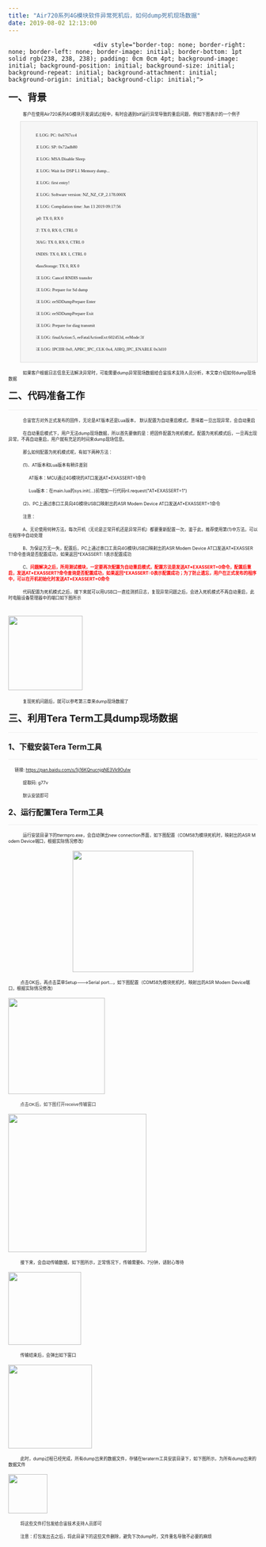 ```yaml
---
title: "Air720系列4G模块软件异常死机后，如何dump死机现场数据"
date: 2019-08-02 12:13:00
---
```



                            <div style="border-top: none; border-right: none; border-left: none; border-image: initial; border-bottom: 1pt solid rgb(238, 238, 238); padding: 0cm 0cm 4pt; background-image: initial; background-position: initial; background-size: initial; background-repeat: initial; background-attachment: initial; background-origin: initial; background-clip: initial;">

<p class="MsoNormal" align="left" style="margin-bottom: 7.4pt; background-image: initial; background-position: initial; background-size: initial; background-repeat: initial; background-attachment: initial; background-origin: initial; background-clip: initial; word-break: break-all; border: none; padding: 0cm;"><a name="下载安装"></a><b><span style="font-size:14.5pt;font-family:" 微软雅黑","sans-serif";mso-ascii-font-family:="" inherit;mso-hansi-font-family:inherit;mso-bidi-font-family:宋体;color:#333333;="" mso-font-kerning:18.0pt"="">一、背景</span></b><b><span lang="EN-US" style="font-size:
14.5pt;font-family:" inherit","serif";mso-fareast-font-family:微软雅黑;mso-bidi-font-family:="" 宋体;color:#333333;mso-font-kerning:18.0pt"=""><o:p></o:p></span></b></p>

</div><p class="MsoNormal" align="left" style="margin-bottom: 7.4pt; background-image: initial; background-position: initial; background-size: initial; background-repeat: initial; background-attachment: initial; background-origin: initial; background-clip: initial; word-break: break-all;"><span lang="EN-US" style="font-size:6.5pt;font-family:" 微软雅黑","sans-serif";mso-bidi-font-family:="" 宋体;color:#333333;mso-font-kerning:0pt"="">&nbsp;&nbsp;&nbsp;&nbsp;&nbsp;&nbsp;&nbsp;&nbsp;&nbsp;&nbsp;&nbsp; </span><span style="font-size:6.5pt;font-family:" 微软雅黑","sans-serif";mso-bidi-font-family:="" 宋体;color:#333333;mso-font-kerning:0pt"="">客户在使用<span lang="EN-US">Air720</span>系列<span lang="EN-US">4G</span>模块开发调试过程中，有时会遇到<span lang="EN-US">blf</span>运行异常导致的重启问题，例如下图表示的一个例子<span lang="EN-US"><o:p></o:p></span></span></p><div style="mso-element:para-border-div;border:solid #DDDDDD 1.0pt;mso-border-alt:
solid #DDDDDD .5pt;padding:5.0pt 5.0pt 5.0pt 5.0pt;background:#F6F6F6;
margin-left:18.0pt;margin-right:0cm"><pre style="margin-left: 18pt; text-indent: -18pt; background: rgb(246, 246, 246); border-width: initial; border-style: none; border-color: initial; padding: 0cm;"><!--[if !supportLists]--><span class="pln"><span lang="EN-US" style="font-size: 6.5pt; font-family: Consolas; border: 1pt none windowtext; padding: 0cm;">1.<span style="font-variant-numeric: normal; font-variant-east-asian: normal; font-stretch: normal; font-size: 7pt; line-height: normal; font-family: " times="" new="" roman";"="">&nbsp;&nbsp; </span></span></span><!--[endif]--><span class="pln"><span lang="EN-US" style="font-size: 7.5pt; font-family: Consolas; border: 1pt none windowtext; padding: 0cm;">&nbsp; </span></span><span class="pln"><span lang="EN-US" style="font-size: 6.5pt; font-family: Consolas; border: 1pt none windowtext; padding: 0cm;">EE LOG: PC: 0x6767cc4<o:p></o:p></span></span></pre><pre style="margin-left: 18pt; text-indent: -18pt; background: rgb(246, 246, 246); border-width: initial; border-style: none; border-color: initial; padding: 0cm;"><!--[if !supportLists]--><span class="pln"><span lang="EN-US" style="font-size: 6.5pt; font-family: Consolas; border: 1pt none windowtext; padding: 0cm;">2.<span style="font-variant-numeric: normal; font-variant-east-asian: normal; font-stretch: normal; font-size: 7pt; line-height: normal; font-family: " times="" new="" roman";"="">&nbsp;&nbsp; </span></span></span><!--[endif]--><span class="pln"><span lang="EN-US" style="font-size: 6.5pt; font-family: Consolas; border: 1pt none windowtext; padding: 0cm;">&nbsp;&nbsp; EE LOG: SP: 0x72adb80<o:p></o:p></span></span></pre><pre style="margin-left: 18pt; text-indent: -18pt; background: rgb(246, 246, 246); border-width: initial; border-style: none; border-color: initial; padding: 0cm;"><!--[if !supportLists]--><span class="pln"><span lang="EN-US" style="font-size: 6.5pt; font-family: Consolas; border: 1pt none windowtext; padding: 0cm;">3.<span style="font-variant-numeric: normal; font-variant-east-asian: normal; font-stretch: normal; font-size: 7pt; line-height: normal; font-family: " times="" new="" roman";"="">&nbsp;&nbsp; </span></span></span><!--[endif]--><span class="pln"><span lang="EN-US" style="font-size: 6.5pt; font-family: Consolas; border: 1pt none windowtext; padding: 0cm;">&nbsp;&nbsp; EE LOG: MSA Disable Sleep<o:p></o:p></span></span></pre><pre style="margin-left: 18pt; text-indent: -18pt; background: rgb(246, 246, 246); border-width: initial; border-style: none; border-color: initial; padding: 0cm;"><!--[if !supportLists]--><span class="pln"><span lang="EN-US" style="font-size: 6.5pt; font-family: Consolas; border: 1pt none windowtext; padding: 0cm;">4.<span style="font-variant-numeric: normal; font-variant-east-asian: normal; font-stretch: normal; font-size: 7pt; line-height: normal; font-family: " times="" new="" roman";"="">&nbsp;&nbsp; </span></span></span><!--[endif]--><span class="pln"><span lang="EN-US" style="font-size: 6.5pt; font-family: Consolas; border: 1pt none windowtext; padding: 0cm;">&nbsp;&nbsp; EE LOG: Wait for DSP L1 Memory dump...<o:p></o:p></span></span></pre><pre style="margin-left: 18pt; text-indent: -18pt; background: rgb(246, 246, 246); border-width: initial; border-style: none; border-color: initial; padding: 0cm;"><!--[if !supportLists]--><span class="pln"><span lang="EN-US" style="font-size: 6.5pt; font-family: Consolas; border: 1pt none windowtext; padding: 0cm;">5.<span style="font-variant-numeric: normal; font-variant-east-asian: normal; font-stretch: normal; font-size: 7pt; line-height: normal; font-family: " times="" new="" roman";"="">&nbsp;&nbsp; </span></span></span><!--[endif]--><span class="pln"><span lang="EN-US" style="font-size: 6.5pt; font-family: Consolas; border: 1pt none windowtext; padding: 0cm;">&nbsp;&nbsp; EE LOG: first entry!<o:p></o:p></span></span></pre><pre style="margin-left: 18pt; text-indent: -18pt; background: rgb(246, 246, 246); border-width: initial; border-style: none; border-color: initial; padding: 0cm;"><!--[if !supportLists]--><span class="pln"><span lang="EN-US" style="font-size: 6.5pt; font-family: Consolas; border: 1pt none windowtext; padding: 0cm;">6.<span style="font-variant-numeric: normal; font-variant-east-asian: normal; font-stretch: normal; font-size: 7pt; line-height: normal; font-family: " times="" new="" roman";"="">&nbsp;&nbsp; </span></span></span><!--[endif]--><span class="pln"><span lang="EN-US" style="font-size: 6.5pt; font-family: Consolas; border: 1pt none windowtext; padding: 0cm;">&nbsp;&nbsp; EE LOG: Software version: NZ_NZ_CP_2.178.000X<o:p></o:p></span></span></pre><pre style="margin-left: 18pt; text-indent: -18pt; background: rgb(246, 246, 246); border-width: initial; border-style: none; border-color: initial; padding: 0cm;"><!--[if !supportLists]--><span class="pln"><span lang="EN-US" style="font-size: 6.5pt; font-family: Consolas; border: 1pt none windowtext; padding: 0cm;">7.<span style="font-variant-numeric: normal; font-variant-east-asian: normal; font-stretch: normal; font-size: 7pt; line-height: normal; font-family: " times="" new="" roman";"="">&nbsp;&nbsp; </span></span></span><!--[endif]--><span class="pln"><span lang="EN-US" style="font-size: 6.5pt; font-family: Consolas; border: 1pt none windowtext; padding: 0cm;">&nbsp;&nbsp; EE LOG: Compilation time: Jun 13 2019 09:17:56<o:p></o:p></span></span></pre><pre style="margin-left: 18pt; text-indent: -18pt; background: rgb(246, 246, 246); border-width: initial; border-style: none; border-color: initial; padding: 0cm;"><!--[if !supportLists]--><span class="pln"><span lang="EN-US" style="font-size: 6.5pt; font-family: Consolas; border: 1pt none windowtext; padding: 0cm;">8.<span style="font-variant-numeric: normal; font-variant-east-asian: normal; font-stretch: normal; font-size: 7pt; line-height: normal; font-family: " times="" new="" roman";"="">&nbsp;&nbsp; </span></span></span><!--[endif]--><span class="pln"><span lang="EN-US" style="font-size: 6.5pt; font-family: Consolas; border: 1pt none windowtext; padding: 0cm;">&nbsp;&nbsp; Ep0: TX 0, RX 0<o:p></o:p></span></span></pre><pre style="margin-left: 18pt; text-indent: -18pt; background: rgb(246, 246, 246); border-width: initial; border-style: none; border-color: initial; padding: 0cm;"><!--[if !supportLists]--><span class="pln"><span lang="EN-US" style="font-size: 6.5pt; font-family: Consolas; border: 1pt none windowtext; padding: 0cm;">9.<span style="font-variant-numeric: normal; font-variant-east-asian: normal; font-stretch: normal; font-size: 7pt; line-height: normal; font-family: " times="" new="" roman";"="">&nbsp;&nbsp; </span></span></span><!--[endif]--><span class="pln"><span lang="EN-US" style="font-size: 6.5pt; font-family: Consolas; border: 1pt none windowtext; padding: 0cm;">&nbsp;&nbsp; AT: TX 0, RX 0, CTRL 0<o:p></o:p></span></span></pre><pre style="margin-left: 18pt; text-indent: -18pt; background: rgb(246, 246, 246); border-width: initial; border-style: none; border-color: initial; padding: 0cm;"><!--[if !supportLists]--><span class="pln"><span lang="EN-US" style="font-size: 6.5pt; font-family: Consolas; border: 1pt none windowtext; padding: 0cm;">10.<span style="font-variant-numeric: normal; font-variant-east-asian: normal; font-stretch: normal; font-size: 7pt; line-height: normal; font-family: " times="" new="" roman";"="">&nbsp; </span></span></span><!--[endif]--><span class="pln"><span lang="EN-US" style="font-size: 6.5pt; font-family: Consolas; border: 1pt none windowtext; padding: 0cm;">&nbsp;&nbsp; DIAG: TX 0, RX 0, CTRL 0<o:p></o:p></span></span></pre><pre style="margin-left: 18pt; text-indent: -18pt; background: rgb(246, 246, 246); border-width: initial; border-style: none; border-color: initial; padding: 0cm;"><!--[if !supportLists]--><span class="pln"><span lang="EN-US" style="font-size: 6.5pt; font-family: Consolas; border: 1pt none windowtext; padding: 0cm;">11.<span style="font-variant-numeric: normal; font-variant-east-asian: normal; font-stretch: normal; font-size: 7pt; line-height: normal; font-family: " times="" new="" roman";"="">&nbsp; </span></span></span><!--[endif]--><span class="pln"><span lang="EN-US" style="font-size: 6.5pt; font-family: Consolas; border: 1pt none windowtext; padding: 0cm;">&nbsp;&nbsp; RNDIS: TX 0, RX 1, CTRL 0<o:p></o:p></span></span></pre><pre style="margin-left: 18pt; text-indent: -18pt; background: rgb(246, 246, 246); border-width: initial; border-style: none; border-color: initial; padding: 0cm;"><!--[if !supportLists]--><span class="pln"><span lang="EN-US" style="font-size: 6.5pt; font-family: Consolas; border: 1pt none windowtext; padding: 0cm;">12.<span style="font-variant-numeric: normal; font-variant-east-asian: normal; font-stretch: normal; font-size: 7pt; line-height: normal; font-family: " times="" new="" roman";"="">&nbsp; </span></span></span><!--[endif]--><span class="pln"><span lang="EN-US" style="font-size: 6.5pt; font-family: Consolas; border: 1pt none windowtext; padding: 0cm;">&nbsp;&nbsp; MassStorage: TX 0, RX 0<o:p></o:p></span></span></pre><pre style="margin-left: 18pt; text-indent: -18pt; background: rgb(246, 246, 246); border-width: initial; border-style: none; border-color: initial; padding: 0cm;"><!--[if !supportLists]--><span class="pln"><span lang="EN-US" style="font-size: 6.5pt; font-family: Consolas; border: 1pt none windowtext; padding: 0cm;">13.<span style="font-variant-numeric: normal; font-variant-east-asian: normal; font-stretch: normal; font-size: 7pt; line-height: normal; font-family: " times="" new="" roman";"="">&nbsp; </span></span></span><!--[endif]--><span class="pln"><span lang="EN-US" style="font-size: 6.5pt; font-family: Consolas; border: 1pt none windowtext; padding: 0cm;">&nbsp;&nbsp; EE LOG: Cancel RNDIS transfer<o:p></o:p></span></span></pre><pre style="margin-left: 18pt; text-indent: -18pt; background: rgb(246, 246, 246); border-width: initial; border-style: none; border-color: initial; padding: 0cm;"><!--[if !supportLists]--><span class="pln"><span lang="EN-US" style="font-size: 6.5pt; font-family: Consolas; border: 1pt none windowtext; padding: 0cm;">14.<span style="font-variant-numeric: normal; font-variant-east-asian: normal; font-stretch: normal; font-size: 7pt; line-height: normal; font-family: " times="" new="" roman";"="">&nbsp; </span></span></span><!--[endif]--><span class="pln"><span lang="EN-US" style="font-size: 6.5pt; font-family: Consolas; border: 1pt none windowtext; padding: 0cm;">&nbsp;&nbsp; EE LOG: Prepare for Sd dump<o:p></o:p></span></span></pre><pre style="margin-left: 18pt; text-indent: -18pt; background: rgb(246, 246, 246); border-width: initial; border-style: none; border-color: initial; padding: 0cm;"><!--[if !supportLists]--><span class="pln"><span lang="EN-US" style="font-size: 6.5pt; font-family: Consolas; border: 1pt none windowtext; padding: 0cm;">15.<span style="font-variant-numeric: normal; font-variant-east-asian: normal; font-stretch: normal; font-size: 7pt; line-height: normal; font-family: " times="" new="" roman";"="">&nbsp; </span></span></span><!--[endif]--><span class="pln"><span lang="EN-US" style="font-size: 6.5pt; font-family: Consolas; border: 1pt none windowtext; padding: 0cm;">&nbsp;&nbsp; EE LOG: eeSDDumpPrepare Enter<o:p></o:p></span></span></pre><pre style="margin-left: 18pt; text-indent: -18pt; background: rgb(246, 246, 246); border-width: initial; border-style: none; border-color: initial; padding: 0cm;"><!--[if !supportLists]--><span class="pln"><span lang="EN-US" style="font-size: 6.5pt; font-family: Consolas; border: 1pt none windowtext; padding: 0cm;">16.<span style="font-variant-numeric: normal; font-variant-east-asian: normal; font-stretch: normal; font-size: 7pt; line-height: normal; font-family: " times="" new="" roman";"="">&nbsp; </span></span></span><!--[endif]--><span class="pln"><span lang="EN-US" style="font-size: 6.5pt; font-family: Consolas; border: 1pt none windowtext; padding: 0cm;">&nbsp;&nbsp; EE LOG: eeSDDumpPrepare Exit<o:p></o:p></span></span></pre><pre style="margin-left: 18pt; text-indent: -18pt; background: rgb(246, 246, 246); border-width: initial; border-style: none; border-color: initial; padding: 0cm;"><!--[if !supportLists]--><span class="pln"><span lang="EN-US" style="font-size: 6.5pt; font-family: Consolas; border: 1pt none windowtext; padding: 0cm;">17.<span style="font-variant-numeric: normal; font-variant-east-asian: normal; font-stretch: normal; font-size: 7pt; line-height: normal; font-family: " times="" new="" roman";"="">&nbsp; </span></span></span><!--[endif]--><span class="pln"><span lang="EN-US" style="font-size: 6.5pt; font-family: Consolas; border: 1pt none windowtext; padding: 0cm;">&nbsp;&nbsp; EE LOG: Prepare for diag transmit<o:p></o:p></span></span></pre><pre style="margin-left: 18pt; text-indent: -18pt; background: rgb(246, 246, 246); border-width: initial; border-style: none; border-color: initial; padding: 0cm;"><!--[if !supportLists]--><span class="pln"><span lang="EN-US" style="font-size: 6.5pt; font-family: Consolas; border: 1pt none windowtext; padding: 0cm;">18.<span style="font-variant-numeric: normal; font-variant-east-asian: normal; font-stretch: normal; font-size: 7pt; line-height: normal; font-family: " times="" new="" roman";"="">&nbsp; </span></span></span><!--[endif]--><span class="pln"><span lang="EN-US" style="font-size: 6.5pt; font-family: Consolas; border: 1pt none windowtext; padding: 0cm;">&nbsp;&nbsp; EE LOG: finalAction:5, eeFatalActionExt:602453d, eeMode:3f<o:p></o:p></span></span></pre><pre style="margin-left: 18pt; text-indent: -18pt; background: rgb(246, 246, 246); border-width: initial; border-style: none; border-color: initial; padding: 0cm;"><!--[if !supportLists]--><span class="pln"><span lang="EN-US" style="font-size: 6.5pt; font-family: Consolas; border: 1pt none windowtext; padding: 0cm;">19.<span style="font-variant-numeric: normal; font-variant-east-asian: normal; font-stretch: normal; font-size: 7pt; line-height: normal; font-family: " times="" new="" roman";"="">&nbsp; </span></span></span><!--[endif]--><span class="pln"><span lang="EN-US" style="font-size: 6.5pt; font-family: Consolas; border: 1pt none windowtext; padding: 0cm;">&nbsp;&nbsp; EE LOG: IPCIIR 0x0, APBC_IPC_CLK 0x4, AIRQ_IPC_ENABLE 0x3d10<o:p></o:p></span></span></pre></div><p class="MsoNormal" align="left" style="margin-bottom: 7.4pt; background-image: initial; background-position: initial; background-size: initial; background-repeat: initial; background-attachment: initial; background-origin: initial; background-clip: initial; word-break: break-all;"><span lang="EN-US" style="font-size:6.5pt;font-family:" 微软雅黑","sans-serif";mso-bidi-font-family:="" 宋体;color:#333333;mso-font-kerning:0pt"="">&nbsp;&nbsp;&nbsp;&nbsp;&nbsp;&nbsp;&nbsp;&nbsp;&nbsp;&nbsp;&nbsp; </span><span style="font-size:6.5pt;font-family:" 微软雅黑","sans-serif";mso-bidi-font-family:="" 宋体;color:#333333;mso-font-kerning:0pt"="">如果客户根据日志信息无法解决异常时，可能需要<span lang="EN-US">dump</span>异常现场数据给合宙技术支持人员分析，本文章介绍如何<span lang="EN-US">dump</span>现场数据<span lang="EN-US"><o:p></o:p></span></span></p><div style="border-top: none; border-right: none; border-left: none; border-image: initial; border-bottom: 1pt solid rgb(238, 238, 238); padding: 0cm 0cm 4pt; background-image: initial; background-position: initial; background-size: initial; background-repeat: initial; background-attachment: initial; background-origin: initial; background-clip: initial;">

<p class="MsoNormal" align="left" style="margin-bottom: 7.4pt; background-image: initial; background-position: initial; background-size: initial; background-repeat: initial; background-attachment: initial; background-origin: initial; background-clip: initial; word-break: break-all; border: none; padding: 0cm;"><b><span style="font-size:14.5pt;
font-family:" 微软雅黑","sans-serif";mso-ascii-font-family:inherit;mso-hansi-font-family:="" inherit;mso-bidi-font-family:宋体;color:#333333;mso-font-kerning:18.0pt"="">二、代码准备工作</span></b><b><span lang="EN-US" style="font-size:14.5pt;font-family:" inherit","serif";mso-fareast-font-family:="" 微软雅黑;mso-bidi-font-family:宋体;color:#333333;mso-font-kerning:18.0pt"=""><o:p></o:p></span></b></p>

</div><p class="MsoNormal" align="left" style="margin-bottom: 7.4pt; background-image: initial; background-position: initial; background-size: initial; background-repeat: initial; background-attachment: initial; background-origin: initial; background-clip: initial; word-break: break-all;"><span lang="EN-US" style="font-size:6.5pt;font-family:" 微软雅黑","sans-serif";mso-bidi-font-family:="" 宋体;color:#333333;mso-font-kerning:0pt"="">&nbsp;&nbsp;&nbsp;&nbsp;&nbsp;&nbsp;&nbsp;&nbsp;&nbsp;&nbsp;&nbsp; </span><span style="font-size:6.5pt;font-family:" 微软雅黑","sans-serif";mso-bidi-font-family:="" 宋体;color:#333333;mso-font-kerning:0pt"="">合宙官方对外正式发布的固件，无论是<span lang="EN-US">AT</span>版本还是<span lang="EN-US">Lua</span>版本， 默认配置为自动重启模式，意味着一旦出现异常，会自动重启<span lang="EN-US"><o:p></o:p></span></span></p><p class="MsoNormal" align="left" style="margin-bottom: 7.4pt; background-image: initial; background-position: initial; background-size: initial; background-repeat: initial; background-attachment: initial; background-origin: initial; background-clip: initial; word-break: break-all;"><span lang="EN-US" style="font-size:6.5pt;font-family:" 微软雅黑","sans-serif";mso-bidi-font-family:="" 宋体;color:#333333;mso-font-kerning:0pt"="">&nbsp;&nbsp;&nbsp;&nbsp;&nbsp;&nbsp;&nbsp;&nbsp;&nbsp;&nbsp;&nbsp; </span><span style="font-size:6.5pt;font-family:" 微软雅黑","sans-serif";mso-bidi-font-family:="" 宋体;color:#333333;mso-font-kerning:0pt"="">在自动重启模式下，用户无法<span lang="EN-US">dump</span>现场数据，所以首先要做的是：把固件配置为死机模式，配置为死机模式后，一旦再出现异常，不再自动重启，用户就有充足的时间来<span lang="EN-US">dump</span>现场信息。<span lang="EN-US"><o:p></o:p></span></span></p><p class="MsoNormal" align="left" style="margin-bottom: 7.4pt; background-image: initial; background-position: initial; background-size: initial; background-repeat: initial; background-attachment: initial; background-origin: initial; background-clip: initial; word-break: break-all;"><span lang="EN-US" style="font-size:6.5pt;font-family:" 微软雅黑","sans-serif";mso-bidi-font-family:="" 宋体;color:#333333;mso-font-kerning:0pt"="">&nbsp;&nbsp;&nbsp;&nbsp;&nbsp;&nbsp;&nbsp;&nbsp;&nbsp;&nbsp;&nbsp; </span><span style="font-size:6.5pt;font-family:" 微软雅黑","sans-serif";mso-bidi-font-family:="" 宋体;color:#333333;mso-font-kerning:0pt"="">那么如何配置为死机模式呢，有如下两种方法：<span lang="EN-US"><o:p></o:p></span></span></p><p class="MsoNormal" align="left" style="background-image: initial; background-position: initial; background-size: initial; background-repeat: initial; background-attachment: initial; background-origin: initial; background-clip: initial; word-break: break-all;"><span lang="EN-US" style="font-size:6.5pt;
font-family:" 微软雅黑","sans-serif";mso-bidi-font-family:宋体;color:#333333;="" mso-font-kerning:0pt"="">&nbsp;&nbsp;&nbsp;&nbsp;&nbsp;&nbsp;&nbsp;&nbsp;&nbsp;&nbsp;&nbsp; (1)</span><span style="font-size:6.5pt;font-family:" 微软雅黑","sans-serif";mso-bidi-font-family:="" 宋体;color:#333333;mso-font-kerning:0pt"="">、<span lang="EN-US">AT</span>版本和<span lang="EN-US">Lua</span>版本有稍许差别<span lang="EN-US"><o:p></o:p></span></span></p><p class="MsoNormal" align="left" style="background-image: initial; background-position: initial; background-size: initial; background-repeat: initial; background-attachment: initial; background-origin: initial; background-clip: initial; word-break: break-all;"><span lang="EN-US" style="font-size:6.5pt;
font-family:" 微软雅黑","sans-serif";mso-bidi-font-family:宋体;color:#333333;="" mso-font-kerning:0pt"="">&nbsp;&nbsp;&nbsp;&nbsp;&nbsp;&nbsp;&nbsp;&nbsp;&nbsp;&nbsp;&nbsp; &nbsp;&nbsp;&nbsp;&nbsp; AT</span><span style="font-size:6.5pt;
font-family:" 微软雅黑","sans-serif";mso-bidi-font-family:宋体;color:#333333;="" mso-font-kerning:0pt"="">版本：<span lang="EN-US">MCU</span>通过<span lang="EN-US">4G</span>模块的<span lang="EN-US">AT</span>口发送<span lang="EN-US">AT*EXASSERT=1</span>命令<span lang="EN-US"><o:p></o:p></span></span></p><p class="MsoNormal" align="left" style="background-image: initial; background-position: initial; background-size: initial; background-repeat: initial; background-attachment: initial; background-origin: initial; background-clip: initial; word-break: break-all;"><span lang="EN-US" style="font-size:6.5pt;
font-family:" 微软雅黑","sans-serif";mso-bidi-font-family:宋体;color:#333333;="" mso-font-kerning:0pt"="">&nbsp;&nbsp;&nbsp;&nbsp;&nbsp;&nbsp;&nbsp;&nbsp;&nbsp;&nbsp;&nbsp; &nbsp;&nbsp;&nbsp;&nbsp; Lua</span><span style="font-size:6.5pt;
font-family:" 微软雅黑","sans-serif";mso-bidi-font-family:宋体;color:#333333;="" mso-font-kerning:0pt"="">版本：在<span lang="EN-US">main.lua</span>的<span lang="EN-US">sys.init(...)</span>前增加一行代码<span lang="EN-US">ril.request("AT*EXASSERT=1")<o:p></o:p></span></span></p><p class="MsoNormal" align="left" style="background-image: initial; background-position: initial; background-size: initial; background-repeat: initial; background-attachment: initial; background-origin: initial; background-clip: initial; word-break: break-all;"><span lang="EN-US" style="font-size:6.5pt;
font-family:" 微软雅黑","sans-serif";mso-bidi-font-family:宋体;color:#333333;="" mso-font-kerning:0pt"="">&nbsp;&nbsp;&nbsp;&nbsp;&nbsp;&nbsp;&nbsp;&nbsp;&nbsp;&nbsp;&nbsp; (2)</span><span style="font-size:6.5pt;font-family:" 微软雅黑","sans-serif";mso-bidi-font-family:="" 宋体;color:#333333;mso-font-kerning:0pt"="">、<span lang="EN-US">PC</span>上通过串口工具向<span lang="EN-US">4G</span>模块<span lang="EN-US">USB</span>口映射出的<span lang="EN-US">ASR
Modem Device AT</span>口发送<span lang="EN-US">AT*EXASSERT=1</span>命令<span lang="EN-US"><o:p></o:p></span></span></p><p class="MsoNormal" align="left" style="background-image: initial; background-position: initial; background-size: initial; background-repeat: initial; background-attachment: initial; background-origin: initial; background-clip: initial; word-break: break-all;"><span lang="EN-US" style="font-size:6.5pt;
font-family:" 微软雅黑","sans-serif";mso-bidi-font-family:宋体;color:#333333;="" mso-font-kerning:0pt"="">&nbsp;&nbsp;&nbsp;&nbsp;&nbsp;&nbsp;&nbsp;&nbsp;&nbsp;&nbsp;&nbsp; </span><span style="font-size:6.5pt;font-family:" 微软雅黑","sans-serif";mso-bidi-font-family:="" 宋体;color:red;mso-font-kerning:0pt"="">注意：<span lang="EN-US"><o:p></o:p></span></span></p><p class="MsoNormal" align="left" style="background-image: initial; background-position: initial; background-size: initial; background-repeat: initial; background-attachment: initial; background-origin: initial; background-clip: initial; word-break: break-all;"><span lang="EN-US" style="font-size:6.5pt;
font-family:" 微软雅黑","sans-serif";mso-bidi-font-family:宋体;color:red;mso-font-kerning:="" 0pt"="">&nbsp;&nbsp;&nbsp;&nbsp;&nbsp;&nbsp;&nbsp;&nbsp;&nbsp;&nbsp;&nbsp; A</span><span style="font-size:6.5pt;font-family:" 微软雅黑","sans-serif";mso-bidi-font-family:="" 宋体;color:red;mso-font-kerning:0pt"="">、无论使用何种方法，每次开机（无论是正常开机还是异常开机）都要重新配置一次，鉴于此，推荐使用第<span lang="EN-US">(1)</span>中方法，可以在程序中自动处理<span lang="EN-US"><o:p></o:p></span></span></p><p class="MsoNormal" align="left" style="background-image: initial; background-position: initial; background-size: initial; background-repeat: initial; background-attachment: initial; background-origin: initial; background-clip: initial; word-break: break-all;"><span lang="EN-US" style="font-size:6.5pt;
font-family:" 微软雅黑","sans-serif";mso-bidi-font-family:宋体;color:red;mso-font-kerning:="" 0pt"="">&nbsp;&nbsp;&nbsp;&nbsp;&nbsp;&nbsp;&nbsp;&nbsp;&nbsp;&nbsp;&nbsp; B</span><span style="font-size:6.5pt;font-family:" 微软雅黑","sans-serif";mso-bidi-font-family:="" 宋体;color:red;mso-font-kerning:0pt"="">、为保证万无一失，配置后，<span lang="EN-US">PC</span>上通过串口工具向<span lang="EN-US">4G</span>模块<span lang="EN-US">USB</span>口映射出的<span lang="EN-US">ASR
Modem Device AT</span>口发送<span lang="EN-US">AT*EXASSERT?</span>命令查询是否配置成功，如果返回<span lang="EN-US">*EXASSERT: 1</span>表示配置成功<span lang="EN-US"><o:p></o:p></span></span></p><p class="MsoNormal" align="left" style="background-image: initial; background-position: initial; background-size: initial; background-repeat: initial; background-attachment: initial; background-origin: initial; background-clip: initial; word-break: break-all;"><span lang="EN-US" style="font-size:6.5pt;
font-family:" 微软雅黑","sans-serif";mso-bidi-font-family:宋体;color:red;mso-font-kerning:="" 0pt"="">&nbsp;&nbsp;&nbsp;&nbsp;&nbsp;&nbsp;&nbsp;&nbsp;&nbsp;&nbsp;&nbsp; C</span><span style="font-size:6.5pt;font-family:" 微软雅黑","sans-serif";mso-bidi-font-family:="" 宋体;color:red;mso-font-kerning:0pt"="">、<b style="color: rgb(255, 0, 0);">问题解决之后，所用测试模块，一定要再次配置为自动重启模式，配置方法是发送<span lang="EN-US">AT*EXASSERT=0</span>命令，配置后重启，发送<span lang="EN-US">AT*EXASSERT?</span>命令查询是否配置成功，如果返回<span lang="EN-US">*EXASSERT: 0</span>表示配置成功；为了防止遗忘，用户在正式发布的程序中，可以在开机初始化时发送<span lang="EN-US">AT*EXASSERT=0</span>命令</b><span lang="EN-US"><o:p></o:p></span></span></p><p class="MsoNormal" align="left" style="background-image: initial; background-position: initial; background-size: initial; background-repeat: initial; background-attachment: initial; background-origin: initial; background-clip: initial; word-break: break-all;"><span lang="EN-US" style="font-size:6.5pt;
font-family:" 微软雅黑","sans-serif";mso-bidi-font-family:宋体;color:#333333;="" mso-font-kerning:0pt"="">&nbsp;&nbsp;&nbsp;&nbsp;&nbsp;&nbsp;&nbsp;&nbsp;&nbsp;&nbsp;&nbsp; </span><span style="font-size:6.5pt;font-family:" 微软雅黑","sans-serif";mso-bidi-font-family:="" 宋体;color:#333333;mso-font-kerning:0pt"="">代码配置为死机模式之后，接下来就可以用<span lang="EN-US">USB</span>口一直挂测抓日志，复现异常问题之后，会进入死机模式不再自动重启，此时电脑设备管理器中的端口如下图所示</span></p><p class="MsoNormal" align="left" style="text-align: justify; background-image: initial; background-position: initial; background-size: initial; background-repeat: initial; background-attachment: initial; background-origin: initial; background-clip: initial; word-break: break-all;">&nbsp;&nbsp;&nbsp;&nbsp;&nbsp;&nbsp;&nbsp;&nbsp;&nbsp;&nbsp;&nbsp;&nbsp;&nbsp;&nbsp;&nbsp;&nbsp;&nbsp;&nbsp;&nbsp;&nbsp;&nbsp;&nbsp;&nbsp;&nbsp;&nbsp;&nbsp;&nbsp;&nbsp;&nbsp;&nbsp;&nbsp;&nbsp;&nbsp;&nbsp;&nbsp;&nbsp;&nbsp;&nbsp;&nbsp;&nbsp;&nbsp;&nbsp;&nbsp;&nbsp;&nbsp;&nbsp;&nbsp;&nbsp;&nbsp;&nbsp;&nbsp;&nbsp;&nbsp;&nbsp;&nbsp;&nbsp;&nbsp;&nbsp;&nbsp;&nbsp;&nbsp;&nbsp;&nbsp;&nbsp;&nbsp;&nbsp;&nbsp;&nbsp;&nbsp;&nbsp;&nbsp;&nbsp;&nbsp;&nbsp;&nbsp;&nbsp;&nbsp;&nbsp;&nbsp;&nbsp;&nbsp;&nbsp;&nbsp;&nbsp;&nbsp;&nbsp;&nbsp;&nbsp;&nbsp;&nbsp;&nbsp;&nbsp;&nbsp;&nbsp;&nbsp;&nbsp;&nbsp;&nbsp;&nbsp;&nbsp;&nbsp;<img src="http://oldask.openluat.com/image/show/attachments-2019-08-yAUayjML5d43b65466f0c.png" class="img-responsive" style="width: 150px; float: none;"><span style="font-size:6.5pt;font-family:" 微软雅黑","sans-serif";mso-bidi-font-family:="" 宋体;color:#333333;mso-font-kerning:0pt"=""><br></span></p><p class="MsoNormal" align="left" style="background-image: initial; background-position: initial; background-size: initial; background-repeat: initial; background-attachment: initial; background-origin: initial; background-clip: initial; word-break: break-all;"><span style="font-size:6.5pt;font-family:" 微软雅黑","sans-serif";mso-bidi-font-family:="" 宋体;color:#333333;mso-font-kerning:0pt"=""><span lang="EN-US"><o:p></o:p></span></span></p><p class="MsoNormal" align="center" style="text-align: center; background-image: initial; background-position: initial; background-size: initial; background-repeat: initial; background-attachment: initial; background-origin: initial; background-clip: initial; word-break: break-all;"><span lang="EN-US" style="font-size:6.5pt;
font-family:" 微软雅黑","sans-serif";mso-bidi-font-family:宋体;color:#333333;="" mso-font-kerning:0pt;mso-no-proof:yes"=""><!--[if gte vml 1]><v:shapetype id="_x0000_t75"
 coordsize="21600,21600" o:spt="75" o:preferrelative="t" path="m@4@5l@4@11@9@11@9@5xe"
 filled="f" stroked="f">
 <v:stroke joinstyle="miter"></v:stroke>
 <v:formulas>
  <v:f eqn="if lineDrawn pixelLineWidth 0"></v:f>
  <v:f eqn="sum @0 1 0"></v:f>
  <v:f eqn="sum 0 0 @1"></v:f>
  <v:f eqn="prod @2 1 2"></v:f>
  <v:f eqn="prod @3 21600 pixelWidth"></v:f>
  <v:f eqn="prod @3 21600 pixelHeight"></v:f>
  <v:f eqn="sum @0 0 1"></v:f>
  <v:f eqn="prod @6 1 2"></v:f>
  <v:f eqn="prod @7 21600 pixelWidth"></v:f>
  <v:f eqn="sum @8 21600 0"></v:f>
  <v:f eqn="prod @7 21600 pixelHeight"></v:f>
  <v:f eqn="sum @10 21600 0"></v:f>
 </v:formulas>
 <v:path o:extrusionok="f" gradientshapeok="t" o:connecttype="rect"></v:path>
 <o:lock v:ext="edit" aspectratio="t"></o:lock>
</v:shapetype><v:shape id="图片_x0020_1" o:spid="_x0000_i1031" type="#_x0000_t75"
 style='width:222pt;height:31.2pt;visibility:visible;mso-wrap-style:square'>
 <v:imagedata src="file:///C:\Users\ZHUTIA~1\AppData\Local\Temp\msohtmlclip1\01\clip_image001.png"
  o:title=""></v:imagedata>
</v:shape><![endif]--><!--[if !vml]--><!--[endif]--></span><span lang="EN-US" style="font-size:6.5pt;
font-family:" 微软雅黑","sans-serif";mso-bidi-font-family:宋体;color:#333333;="" mso-font-kerning:0pt"=""><o:p></o:p></span></p><p class="MsoNormal" align="left" style="background-image: initial; background-position: initial; background-size: initial; background-repeat: initial; background-attachment: initial; background-origin: initial; background-clip: initial; word-break: break-all;"><span lang="EN-US" style="font-size:6.5pt;
font-family:" 微软雅黑","sans-serif";mso-bidi-font-family:宋体;color:#333333;="" mso-font-kerning:0pt"="">&nbsp;&nbsp;&nbsp;&nbsp;&nbsp;&nbsp;&nbsp;&nbsp;&nbsp;&nbsp;&nbsp; </span><span style="font-size:6.5pt;font-family:" 微软雅黑","sans-serif";mso-bidi-font-family:="" 宋体;color:#333333;mso-font-kerning:0pt"="">复现死机问题后，就可以参考第三章来<span lang="EN-US">dump</span>现场数据了<span lang="EN-US"><o:p></o:p></span></span></p><div style="border-top: none; border-right: none; border-left: none; border-image: initial; border-bottom: 1pt solid rgb(238, 238, 238); padding: 0cm 0cm 4pt; background-image: initial; background-position: initial; background-size: initial; background-repeat: initial; background-attachment: initial; background-origin: initial; background-clip: initial;">

<p class="MsoNormal" align="left" style="margin-bottom: 7.4pt; background-image: initial; background-position: initial; background-size: initial; background-repeat: initial; background-attachment: initial; background-origin: initial; background-clip: initial; word-break: break-all; border: none; padding: 0cm;"><b><span style="font-size:14.5pt;
font-family:" 微软雅黑","sans-serif";mso-ascii-font-family:inherit;mso-hansi-font-family:="" inherit;mso-bidi-font-family:宋体;color:#333333;mso-font-kerning:18.0pt"="">三、利用</span></b><b><span lang="EN-US" style="font-size:14.5pt;font-family:" inherit","serif";mso-fareast-font-family:="" 微软雅黑;mso-bidi-font-family:宋体;color:#333333;mso-font-kerning:18.0pt"="">Tera Term</span></b><b><span style="font-size:14.5pt;font-family:" 微软雅黑","sans-serif";mso-ascii-font-family:="" inherit;mso-hansi-font-family:inherit;mso-bidi-font-family:宋体;color:#333333;="" mso-font-kerning:18.0pt"="">工具</span></b><b><span lang="EN-US" style="font-size:
14.5pt;font-family:" inherit","serif";mso-fareast-font-family:微软雅黑;mso-bidi-font-family:="" 宋体;color:#333333;mso-font-kerning:18.0pt"="">dump</span></b><b><span style="font-size:14.5pt;font-family:" 微软雅黑","sans-serif";mso-ascii-font-family:="" inherit;mso-hansi-font-family:inherit;mso-bidi-font-family:宋体;color:#333333;="" mso-font-kerning:18.0pt"="">现场数据</span></b><span style="color: rgb(51, 51, 51); font-family: 微软雅黑, sans-serif; font-size: 6.5pt;">&nbsp; &nbsp; &nbsp; &nbsp; &nbsp; &nbsp;</span></p></div><div style="border-top: none; border-right: none; border-left: none; border-image: initial; border-bottom: 1pt solid rgb(238, 238, 238); padding: 0cm 0cm 4pt; background-image: initial; background-position: initial; background-size: initial; background-repeat: initial; background-attachment: initial; background-origin: initial; background-clip: initial;">

<p class="MsoNormal" align="left" style="margin: 12pt 0cm 7.4pt; background-image: initial; background-position: initial; background-size: initial; background-repeat: initial; background-attachment: initial; background-origin: initial; background-clip: initial; word-break: break-all; border: none; padding: 0cm;"><b><span lang="EN-US" style="font-size:11.5pt;font-family:" inherit","serif";mso-fareast-font-family:="" 微软雅黑;mso-bidi-font-family:宋体;color:#333333;mso-font-kerning:0pt"="">1</span></b><b><span style="font-size:11.5pt;font-family:" 微软雅黑","sans-serif";mso-ascii-font-family:="" inherit;mso-hansi-font-family:inherit;mso-bidi-font-family:宋体;color:#333333;="" mso-font-kerning:0pt"="">、下载安装</span></b><b><span lang="EN-US" style="font-size:
11.5pt;font-family:" inherit","serif";mso-fareast-font-family:微软雅黑;mso-bidi-font-family:="" 宋体;color:#333333;mso-font-kerning:0pt"="">Tera Term</span></b><b><span style="font-size:11.5pt;font-family:" 微软雅黑","sans-serif";mso-ascii-font-family:="" inherit;mso-hansi-font-family:inherit;mso-bidi-font-family:宋体;color:#333333;="" mso-font-kerning:0pt"="">工具</span></b><b><span lang="EN-US" style="font-size:11.5pt;
font-family:" inherit","serif";mso-fareast-font-family:微软雅黑;mso-bidi-font-family:="" 宋体;color:#333333;mso-font-kerning:0pt"=""><o:p></o:p></span></b></p>

</div><p class="MsoNormal" align="left" style="background-image: initial; background-position: initial; background-size: initial; background-repeat: initial; background-attachment: initial; background-origin: initial; background-clip: initial; word-break: break-all;"><span lang="EN-US" style="font-size:6.5pt;
mso-bidi-font-size:11.0pt;font-family:Consolas;mso-fareast-font-family:宋体;
color:#C7254E;mso-font-kerning:0pt">&nbsp;&nbsp;&nbsp;&nbsp;&nbsp; </span><span style="font-size:6.5pt;font-family:" 微软雅黑","sans-serif";mso-bidi-font-family:="" 宋体;color:#333333;mso-font-kerning:0pt"="">链接<span lang="EN-US">: <a href="https://pan.baidu.com/s/1ij16KQnucnjgNE3Vk9OuIw">https://pan.baidu.com/s/1ij16KQnucnjgNE3Vk9OuIw</a><o:p></o:p></span></span></p><p class="MsoNormal" align="left" style="background-image: initial; background-position: initial; background-size: initial; background-repeat: initial; background-attachment: initial; background-origin: initial; background-clip: initial; word-break: break-all;"><span lang="EN-US" style="font-size:6.5pt;
font-family:" 微软雅黑","sans-serif";mso-bidi-font-family:宋体;color:#333333;="" mso-font-kerning:0pt"="">&nbsp;&nbsp;&nbsp;&nbsp;&nbsp;&nbsp;&nbsp;&nbsp;&nbsp;&nbsp;&nbsp; </span><span style="font-size:6.5pt;font-family:" 微软雅黑","sans-serif";mso-bidi-font-family:="" 宋体;color:#333333;mso-font-kerning:0pt"="">提取码<span lang="EN-US">: g77v<o:p></o:p></span></span></p><p class="MsoNormal" align="left" style="background-image: initial; background-position: initial; background-size: initial; background-repeat: initial; background-attachment: initial; background-origin: initial; background-clip: initial; word-break: break-all;"><span lang="EN-US" style="font-size:6.5pt;
font-family:" 微软雅黑","sans-serif";mso-bidi-font-family:宋体;color:#333333;="" mso-font-kerning:0pt"="">&nbsp;&nbsp;&nbsp;&nbsp;&nbsp;&nbsp;&nbsp;&nbsp;&nbsp;&nbsp;&nbsp; </span><span style="font-size:6.5pt;font-family:" 微软雅黑","sans-serif";mso-bidi-font-family:="" 宋体;color:#333333;mso-font-kerning:0pt"="">默认安装即可<span lang="EN-US"><o:p></o:p></span></span></p><div style="border-top: none; border-right: none; border-left: none; border-image: initial; border-bottom: 1pt solid rgb(238, 238, 238); padding: 0cm 0cm 4pt; background-image: initial; background-position: initial; background-size: initial; background-repeat: initial; background-attachment: initial; background-origin: initial; background-clip: initial;">

<p class="MsoNormal" align="left" style="margin: 12pt 0cm 7.4pt; background-image: initial; background-position: initial; background-size: initial; background-repeat: initial; background-attachment: initial; background-origin: initial; background-clip: initial; word-break: break-all; border: none; padding: 0cm;"><b><span lang="EN-US" style="font-size:11.5pt;font-family:" inherit","serif";mso-fareast-font-family:="" 微软雅黑;mso-bidi-font-family:宋体;color:#333333;mso-font-kerning:0pt"="">2</span></b><b><span style="font-size:11.5pt;font-family:" 微软雅黑","sans-serif";mso-ascii-font-family:="" inherit;mso-hansi-font-family:inherit;mso-bidi-font-family:宋体;color:#333333;="" mso-font-kerning:0pt"="">、运行配置</span></b><b><span lang="EN-US" style="font-size:
11.5pt;font-family:" inherit","serif";mso-fareast-font-family:微软雅黑;mso-bidi-font-family:="" 宋体;color:#333333;mso-font-kerning:0pt"="">Tera Term</span></b><b><span style="font-size:11.5pt;font-family:" 微软雅黑","sans-serif";mso-ascii-font-family:="" inherit;mso-hansi-font-family:inherit;mso-bidi-font-family:宋体;color:#333333;="" mso-font-kerning:0pt"="">工具</span></b><b><span lang="EN-US" style="font-size:11.5pt;
font-family:" inherit","serif";mso-fareast-font-family:微软雅黑;mso-bidi-font-family:="" 宋体;color:#333333;mso-font-kerning:0pt"=""><o:p></o:p></span></b></p>

</div><p class="MsoNormal" align="left" style="margin-bottom: 7.4pt; background-image: initial; background-position: initial; background-size: initial; background-repeat: initial; background-attachment: initial; background-origin: initial; background-clip: initial; word-break: break-all;"><span lang="EN-US" style="font-size:6.5pt;font-family:" 微软雅黑","sans-serif";mso-bidi-font-family:="" 宋体;color:#333333;mso-font-kerning:0pt"="">&nbsp;&nbsp;&nbsp;&nbsp;&nbsp;&nbsp;&nbsp;&nbsp;&nbsp;&nbsp;&nbsp; </span><span style="font-size:6.5pt;font-family:" 微软雅黑","sans-serif";mso-bidi-font-family:="" 宋体;color:#333333;mso-font-kerning:0pt"="">运行安装目录下的<span lang="EN-US">ttermpro.exe</span>，会自动弹出<span lang="EN-US">new connection</span>界面，如下图配置（<span lang="EN-US">COM58</span>为模块死机时，映射出的<span lang="EN-US">ASR Modem Device</span>端口，根据实际情况修改）<span lang="EN-US"><o:p></o:p></span></span></p><p class="MsoNormal" align="center" style="margin-bottom: 7.4pt; text-align: center; background-image: initial; background-position: initial; background-size: initial; background-repeat: initial; background-attachment: initial; background-origin: initial; background-clip: initial; word-break: break-all;"><img src="http://oldask.openluat.com/image/show/attachments-2019-08-YKrWCtg25d43b7279283b.png" class="img-responsive" style="width: 244.5px;"></p><p class="MsoNormal" align="left" style="background-image: initial; background-position: initial; background-size: initial; background-repeat: initial; background-attachment: initial; background-origin: initial; background-clip: initial; word-break: break-all;"><span lang="EN-US" style="font-size:6.5pt;
font-family:" 微软雅黑","sans-serif";mso-bidi-font-family:宋体;color:#333333;="" mso-font-kerning:0pt"="">&nbsp; &nbsp; &nbsp; &nbsp; &nbsp;&nbsp;</span><span style="font-size:6.5pt;font-family:" 微软雅黑","sans-serif";mso-bidi-font-family:="" 宋体;color:#333333;mso-font-kerning:0pt"="">点击<span lang="EN-US">OK</span>后，再点击菜单<span lang="EN-US">Setup---&gt;Serial port...</span>，如下图配置（<span lang="EN-US">COM58</span>为模块死机时，映射出的<span lang="EN-US">ASR Modem Device</span>端口，根据实际情况修改）</span></p><p class="MsoNormal" align="left" style="background-image: initial; background-position: initial; background-size: initial; background-repeat: initial; background-attachment: initial; background-origin: initial; background-clip: initial; word-break: break-all;"><img src="http://oldask.openluat.com/image/show/attachments-2019-08-DLy9AtJF5d43b77334baf.png" class="img-responsive" style="width: 194.5px;"></p><p class="MsoNormal" align="left" style="background-image: initial; background-position: initial; background-size: initial; background-repeat: initial; background-attachment: initial; background-origin: initial; background-clip: initial; word-break: break-all;"><span lang="EN-US" style="font-size: 6.5pt; font-family: 微软雅黑, sans-serif; color: rgb(51, 51, 51);">&nbsp; &nbsp; &nbsp; &nbsp; &nbsp;&nbsp;</span><span style="font-size: 6.5pt; font-family: 微软雅黑, sans-serif; color: rgb(51, 51, 51);">点击<span lang="EN-US">OK</span>后，如下图打开<span lang="EN-US">receive</span>传输窗口</span></p><p class="MsoNormal" align="left" style="background-image: initial; background-position: initial; background-size: initial; background-repeat: initial; background-attachment: initial; background-origin: initial; background-clip: initial; word-break: break-all;"><img src="http://oldask.openluat.com/image/show/attachments-2019-08-knLo2bUN5d43b7a38b91f.png" class="img-responsive" style="width: 279px;"></p><p class="MsoNormal" align="left" style="background-image: initial; background-position: initial; background-size: initial; background-repeat: initial; background-attachment: initial; background-origin: initial; background-clip: initial; word-break: break-all;"><span lang="EN-US" style="font-size:6.5pt;
font-family:" 微软雅黑","sans-serif";mso-bidi-font-family:宋体;color:#333333;="" mso-font-kerning:0pt"="">&nbsp; &nbsp; &nbsp; &nbsp; &nbsp;&nbsp;</span><span style="font-size:6.5pt;font-family:" 微软雅黑","sans-serif";mso-bidi-font-family:="" 宋体;color:#333333;mso-font-kerning:0pt"="">接下来，会自动传输数据，如下图所示，正常情况下，传输需要<span lang="EN-US">6</span>、<span lang="EN-US">7</span>分钟，请耐心等待</span></p><p class="MsoNormal" align="left" style="background-image: initial; background-position: initial; background-size: initial; background-repeat: initial; background-attachment: initial; background-origin: initial; background-clip: initial; word-break: break-all;"><img src="http://oldask.openluat.com/image/show/attachments-2019-08-D9INeQfV5d43b7c1290b2.png" class="img-responsive" style="width: 146.5px;"><span style="font-size:6.5pt;font-family:" 微软雅黑","sans-serif";mso-bidi-font-family:="" 宋体;color:#333333;mso-font-kerning:0pt"=""><span lang="EN-US"><o:p></o:p></span></span></p><p class="MsoNormal" align="center" style="text-align: center; background-image: initial; background-position: initial; background-size: initial; background-repeat: initial; background-attachment: initial; background-origin: initial; background-clip: initial; word-break: break-all;"><span lang="EN-US" style="font-size:6.5pt;
font-family:" 微软雅黑","sans-serif";mso-bidi-font-family:宋体;color:#333333;="" mso-font-kerning:0pt;mso-no-proof:yes"=""><!--[if gte vml 1]><v:shape id="图片_x0020_13"
 o:spid="_x0000_i1027" type="#_x0000_t75" style='width:216.6pt;height:163.2pt;
 visibility:visible;mso-wrap-style:square'>
 <v:imagedata src="file:///C:\Users\ZHUTIA~1\AppData\Local\Temp\msohtmlclip1\01\clip_image009.png"
  o:title=""></v:imagedata>
</v:shape><![endif]--><!--[if !vml]--><!--[endif]--></span><span lang="EN-US" style="font-size:6.5pt;
font-family:" 微软雅黑","sans-serif";mso-bidi-font-family:宋体;color:#333333;="" mso-font-kerning:0pt"=""><o:p></o:p></span></p><p class="MsoNormal" align="left" style="background-image: initial; background-position: initial; background-size: initial; background-repeat: initial; background-attachment: initial; background-origin: initial; background-clip: initial; word-break: break-all;"><span lang="EN-US" style="font-size:6.5pt;
font-family:" 微软雅黑","sans-serif";mso-bidi-font-family:宋体;color:#333333;="" mso-font-kerning:0pt"="">&nbsp;&nbsp;&nbsp;&nbsp;&nbsp;&nbsp;&nbsp;&nbsp;&nbsp;&nbsp;</span><span style="font-size:6.5pt;font-family:" 微软雅黑","sans-serif";mso-bidi-font-family:="" 宋体;color:#333333;mso-font-kerning:0pt"="">传输结束后，会弹出如下窗口</span></p><p class="MsoNormal" align="left" style="background-image: initial; background-position: initial; background-size: initial; background-repeat: initial; background-attachment: initial; background-origin: initial; background-clip: initial; word-break: break-all;"><img src="http://oldask.openluat.com/image/show/attachments-2019-08-03Qkcpt25d43b7cedef2f.png" class="img-responsive" style="width: 169px;"><span style="font-size:6.5pt;font-family:" 微软雅黑","sans-serif";mso-bidi-font-family:="" 宋体;color:#333333;mso-font-kerning:0pt"=""><span lang="EN-US"><o:p></o:p></span></span></p><p class="MsoNormal" align="center" style="text-align: center; background-image: initial; background-position: initial; background-size: initial; background-repeat: initial; background-attachment: initial; background-origin: initial; background-clip: initial; word-break: break-all;"><span lang="EN-US" style="font-size:6.5pt;
font-family:" 微软雅黑","sans-serif";mso-bidi-font-family:宋体;color:#333333;="" mso-font-kerning:0pt;mso-no-proof:yes"=""><!--[if gte vml 1]><v:shape id="图片_x0020_16"
 o:spid="_x0000_i1026" type="#_x0000_t75" style='width:250.2pt;height:75pt;
 visibility:visible;mso-wrap-style:square'>
 <v:imagedata src="file:///C:\Users\ZHUTIA~1\AppData\Local\Temp\msohtmlclip1\01\clip_image011.png"
  o:title=""></v:imagedata>
</v:shape><![endif]--><!--[if !vml]--><!--[endif]--></span><span lang="EN-US" style="font-size:6.5pt;
font-family:" 微软雅黑","sans-serif";mso-bidi-font-family:宋体;color:#333333;="" mso-font-kerning:0pt"=""><o:p></o:p></span></p><p class="MsoNormal" align="left" style="background-image: initial; background-position: initial; background-size: initial; background-repeat: initial; background-attachment: initial; background-origin: initial; background-clip: initial; word-break: break-all;"><span lang="EN-US" style="font-size:6.5pt;
font-family:" 微软雅黑","sans-serif";mso-bidi-font-family:宋体;color:#333333;="" mso-font-kerning:0pt"="">&nbsp; &nbsp; &nbsp; &nbsp; &nbsp;&nbsp;</span><span style="font-size:6.5pt;font-family:" 微软雅黑","sans-serif";mso-bidi-font-family:="" 宋体;color:#333333;mso-font-kerning:0pt"="">此时，<span lang="EN-US">dump</span>过程已经完成，所有<span lang="EN-US">dump</span>出来的数据文件，存储在<span lang="EN-US">teraterm</span>工具安装目录下，如下图所示，为所有<span lang="EN-US">dump</span>出来的数据文件</span></p><p class="MsoNormal" align="left" style="background-image: initial; background-position: initial; background-size: initial; background-repeat: initial; background-attachment: initial; background-origin: initial; background-clip: initial; word-break: break-all;"><img src="http://oldask.openluat.com/image/show/attachments-2019-08-NdHJH4gZ5d43b7e2dcb58.png" class="img-responsive" style="width: 79px;"><span style="font-size:6.5pt;font-family:" 微软雅黑","sans-serif";mso-bidi-font-family:="" 宋体;color:#333333;mso-font-kerning:0pt"=""><span lang="EN-US"><o:p></o:p></span></span></p><p class="MsoNormal" align="center" style="text-align: center; background-image: initial; background-position: initial; background-size: initial; background-repeat: initial; background-attachment: initial; background-origin: initial; background-clip: initial; word-break: break-all;"><span lang="EN-US" style="font-size:6.5pt;
font-family:" 微软雅黑","sans-serif";mso-bidi-font-family:宋体;color:#333333;="" mso-font-kerning:0pt;mso-no-proof:yes"=""><!--[if gte vml 1]><v:shape id="图片_x0020_19"
 o:spid="_x0000_i1025" type="#_x0000_t75" style='width:115.8pt;height:399.6pt;
 visibility:visible;mso-wrap-style:square'>
 <v:imagedata src="file:///C:\Users\ZHUTIA~1\AppData\Local\Temp\msohtmlclip1\01\clip_image013.png"
  o:title=""></v:imagedata>
</v:shape><![endif]--><!--[if !vml]--><!--[endif]--></span><span lang="EN-US" style="font-size:6.5pt;
font-family:" 微软雅黑","sans-serif";mso-bidi-font-family:宋体;color:#333333;="" mso-font-kerning:0pt"=""><o:p></o:p></span></p><p class="MsoNormal" align="left" style="background-image: initial; background-position: initial; background-size: initial; background-repeat: initial; background-attachment: initial; background-origin: initial; background-clip: initial; word-break: break-all;"><span lang="EN-US" style="font-size:6.5pt;
font-family:" 微软雅黑","sans-serif";mso-bidi-font-family:宋体;color:#333333;="" mso-font-kerning:0pt"="">&nbsp;&nbsp;&nbsp;&nbsp;&nbsp;&nbsp;&nbsp;&nbsp;&nbsp;&nbsp;</span><span style="font-size:6.5pt;font-family:" 微软雅黑","sans-serif";mso-bidi-font-family:="" 宋体;color:#333333;mso-font-kerning:0pt"="">将这些文件打包发给合宙技术支持人员即可<span lang="EN-US"><o:p></o:p></span></span></p><p class="MsoNormal" align="left" style="background-image: initial; background-position: initial; background-size: initial; background-repeat: initial; background-attachment: initial; background-origin: initial; background-clip: initial; word-break: break-all;"><span lang="EN-US" style="font-size:6.5pt;
font-family:" 微软雅黑","sans-serif";mso-bidi-font-family:宋体;color:#333333;="" mso-font-kerning:0pt"="">&nbsp;&nbsp;&nbsp;&nbsp;&nbsp;&nbsp;&nbsp;&nbsp;&nbsp;&nbsp;</span><span style="font-size:6.5pt;font-family:" 微软雅黑","sans-serif";mso-bidi-font-family:="" 宋体;color:red;mso-font-kerning:0pt"="">注意：打包发出去之后，将此目录下的这些文件删除，避免下次<span lang="EN-US">dump</span>时，文件重名导致不必要的麻烦<span lang="EN-US"><o:p></o:p></span></span></p><p>















































































</p><p class="MsoNormal"><span lang="EN-US">&nbsp;</span></p>
                        